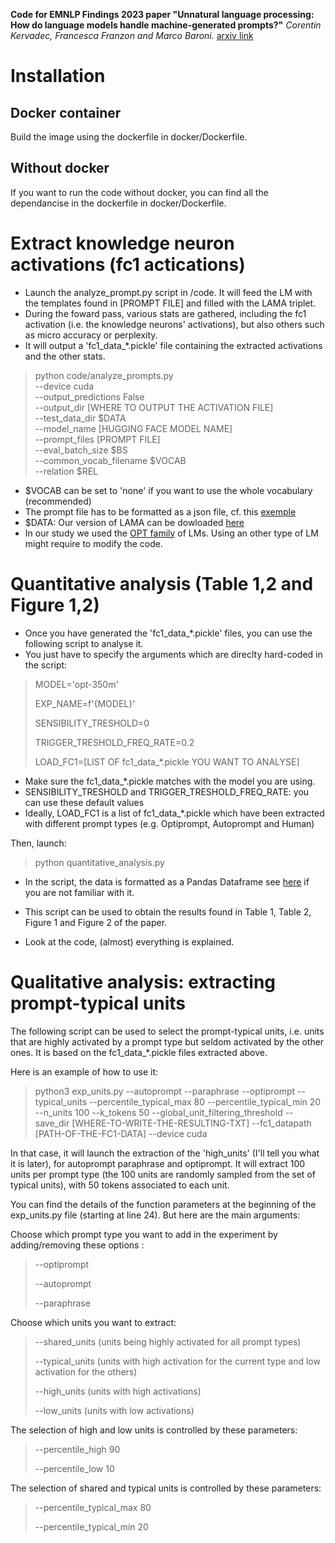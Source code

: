 **Code for EMNLP Findings 2023 paper "Unnatural language processing: How do language models handle machine-generated prompts?"**
*Corentin Kervadec, Francesca Franzon and Marco Baroni.*  [arxiv link](https://arxiv.org/abs/2310.15829)

# Installation

## Docker container

Build the image using the dockerfile in docker/Dockerfile.

## Without docker

If you want to run the code without docker, you can find all the dependancise in the dockerfile in docker/Dockerfile.

# Extract knowledge neuron activations (fc1 actications)

* Launch the analyze_prompt.py script in /code. It will feed the LM with the templates found in [PROMPT FILE] and filled with the LAMA triplet.
* During the foward pass, various stats are gathered, including the fc1 activation (i.e. the knowledge neurons' activations), but also others such as micro accuracy or perplexity.
* It will output a 'fc1_data_*.pickle' file containing the extracted activations and the other stats.

> python code/analyze_prompts.py \
    --device cuda \
    --output_predictions False \
    --output_dir [WHERE TO OUTPUT THE ACTIVATION FILE] \
    --test_data_dir $DATA \
    --model_name [HUGGING FACE MODEL NAME] \
    --prompt_files [PROMPT FILE] \
    --eval_batch_size $BS \
    --common_vocab_filename $VOCAB \
    --relation $REL

* $VOCAB can be set to 'none' if you want to use the whole vocabulary (recommended)
* The prompt file has to be formatted as a json file, cf. this [exemple](https://drive.google.com/file/d/1yyTmAo2lgCTyhQ-xBUUrYtPp-LvcRFAU/view?usp=drive_link)
* $DATA: Our version of LAMA can be dowloaded [here](https://drive.google.com/file/d/1TWYjf_QWo-zn8ryjNW1eeJOMq9nE5HZL/view?usp=drive_link)
* In our study we used the [OPT family](https://huggingface.co/docs/transformers/model_doc/opt) of LMs. Using an other type of LM might require to modify the code.


# Quantitative analysis (Table 1,2 and Figure 1,2)

* Once you have generated the 'fc1_data_*.pickle' files, you can use the following script to analyse it.
* You just have to specify the arguments which are direclty hard-coded in the script:

> MODEL='opt-350m'
> 
> EXP_NAME=f'{MODEL}'
> 
> SENSIBILITY_TRESHOLD=0
> 
> TRIGGER_TRESHOLD_FREQ_RATE=0.2
> 
> LOAD_FC1=[LIST OF fc1_data_*.pickle YOU WANT TO ANALYSE]

* Make sure the fc1_data_*.pickle matches with the model you are using.
* SENSIBILITY_TRESHOLD and TRIGGER_TRESHOLD_FREQ_RATE: you can use these default values
* Ideally, LOAD_FC1 is a list of fc1_data_*.pickle which have been extracted with different prompt types (e.g. Optiprompt, Autoprompt and Human)

Then, launch:

> python quantitative_analysis.py

* In the script, the data is formatted as a Pandas Dataframe see [here](https://pandas.pydata.org/docs/reference/api/pandas.DataFrame.html) if you are not familiar with it.
* This script can be used to obtain the results found in Table 1, Table 2, Figure 1 and Figure 2 of the paper.

* Look at the code, (almost) everything is explained.

# Qualitative analysis: extracting prompt-typical units

The following script can be used to select the prompt-typical units, i.e. units that are highly activated by a prompt type but seldom activated by the other ones. It is based on the fc1_data_*.pickle files extracted above.

Here is an example of how to use it:
> python3 exp_units.py --autoprompt --paraphrase --optiprompt --typical_units --percentile_typical_max 80 --percentile_typical_min 20 --n_units 100 --k_tokens 50 --global_unit_filtering_threshold --save_dir [WHERE-TO-WRITE-THE-RESULTING-TXT] --fc1_datapath [PATH-OF-THE-FC1-DATA] --device cuda

In that case, it will launch the extraction of the 'high_units' (I'll tell you what it is later), for autoprompt paraphrase and optiprompt. It will extract 100 units per prompt type (the 100 units are randomly sampled from the set of typical units), with 50 tokens associated to each unit. 

You can find the details of the function parameters at the beginning of the exp_units.py file (starting at line 24). But here are the main arguments:

Choose which prompt type you want to add in the experiment by adding/removing these options :
> --optiprompt
> 
> --autoprompt
> 
> --paraphrase

Choose which units you want to extract:
> --shared_units (units being highly activated for all prompt types)
> 
> --typical_units (units with high activation for the current type and low activation for the others)
> 
> --high_units (units with high activations)
> 
>--low_units (units with low activations)

The selection of high and low units is controlled by these parameters:
> --percentile_high 90
> 
> --percentile_low 10

The selection of shared and typical units is controlled by these parameters:
> --percentile_typical_max 80
> 
> --percentile_typical_min 20
